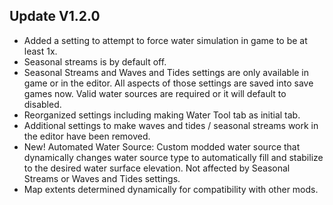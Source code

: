 ﻿## Update V1.2.0
* Added a setting to attempt to force water simulation in game to be at least 1x.
* Seasonal streams is by default off.
* Seasonal Streams and Waves and Tides settings are only available in game or in the editor. All aspects of those settings are saved into save games now. Valid water sources are required or it will default to disabled.
* Reorganized settings including making Water Tool tab as initial tab.
* Additional settings to make waves and tides / seasonal streams work in the editor have been removed.
* New! Automated Water Source: Custom modded water source that dynamically changes water source type to automatically fill and stabilize to the desired water surface elevation. Not affected by Seasonal Streams or Waves and Tides settings.
* Map extents determined dynamically for compatibility with other mods.
